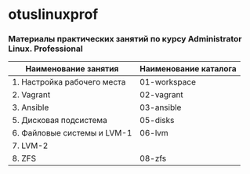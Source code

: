# otuslinuxprof
### Материалы практических занятий по курсу Administrator Linux. Professional

| Наименование занятия| Наименование каталога |
| --- | --- |
| 1. Настройка рабочего места | 01-workspace |
| 2. Vagrant | 02-vagrant|
| 3. Ansible | 03-ansible|
| 5. Дисковая подсистема | 05-disks |
| 6. Файловые системы и LVM-1| 06-lvm |
| 7. LVM-2|  |
| 8. ZFS| 08-zfs |
